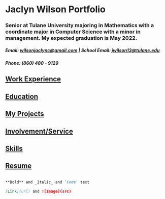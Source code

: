 
# **Jaclyn Wilson Portfolio**

### Senior at Tulane University majoring in Mathematics with a coordinate major in Computer Science with a minor in management. My expected graduation is May 2022.

##### Email: wilsonjaclync@gmail.com | School Email: jwilson13@tulane.edu
##### Phone: (860) 480 - 9129

## [Work Experience](page2.md)

## [Education](education.md)

## [My Projects](page1.md)

## [Involvement/Service](volunteer.md)

## [Skills](skills.md)

## [Resume](https://github.com/jaclynwilson1/jaclynwilson1.github.io/blob/main/Jaclyn%20Wilson%20Resume.pdf)



```markdown

**Bold** and _Italic_ and `Code` text

[Link](url) and ![Image](src)
```
